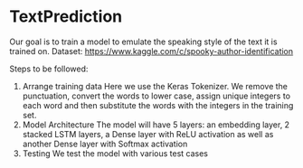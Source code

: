 # TextPrediction

Our goal is to train a model to emulate the speaking style of the text it is trained on.
Dataset: https://www.kaggle.com/c/spooky-author-identification

Steps to be followed:
1. Arrange training data
Here we use the Keras Tokenizer. We remove the punctuation, convert the words to lower case, assign unique integers to each word and then substitute the words with the integers in the training set.
2. Model Architecture
The model will have 5 layers: an embedding layer, 2 stacked LSTM layers, a Dense layer with ReLU activation as well as another Dense layer with Softmax activation
3. Testing
We test the model with various test cases
